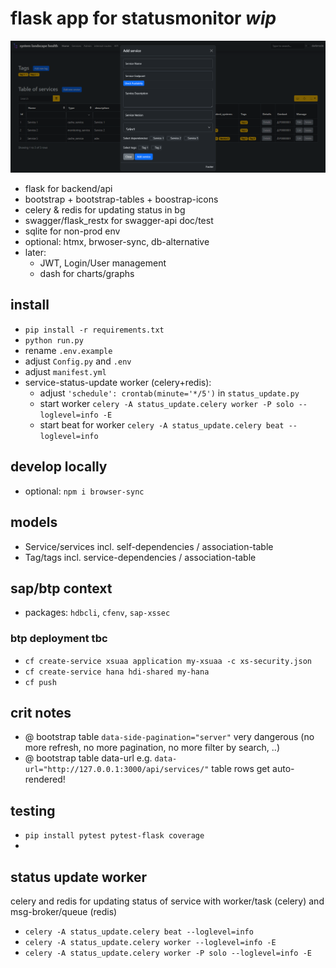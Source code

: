 # flask app for statusmonitor *wip*

![example view](example-view.png "example view")

- flask for backend/api
- bootstrap + bootstrap-tables + boostrap-icons
- celery & redis for updating status in bg
- swagger/flask_restx for swagger-api doc/test
- sqlite for non-prod env
- optional: htmx, brwoser-sync, db-alternative
- later: 
    - JWT, Login/User management
    - dash for charts/graphs


## install
- `pip install -r requirements.txt`
- `python run.py`
- rename `.env.example`
- adjust `Config.py` and `.env`
- adjust `manifest.yml` 
- service-status-update worker (celery+redis):
    - adjust `'schedule': crontab(minute='*/5')` in `status_update.py`
    - start worker `celery -A status_update.celery worker -P solo --loglevel=info -E`
    - start beat for worker `celery -A status_update.celery beat --loglevel=info`

## develop locally
- optional: `npm i browser-sync`

## models
- Service/services incl. self-dependencies / association-table
- Tag/tags incl. service-dependencies / association-table

## sap/btp context
- packages: `hdbcli`, `cfenv`, `sap-xssec`

### btp deployment tbc
- `cf create-service xsuaa application my-xsuaa -c xs-security.json`
- `cf create-service hana hdi-shared my-hana`
- `cf push` 


## crit notes
- @ bootstrap table `data-side-pagination="server"` very dangerous (no more refresh, no more pagination, no more filter by search, ..)
- @ bootstrap table data-url e.g. `data-url="http://127.0.0.1:3000/api/services/"` table rows get auto-rendered!


## testing
- `pip install pytest pytest-flask coverage`
- 


## status update worker
celery and redis for updating status of service with worker/task (celery) and msg-broker/queue (redis)
- `celery -A status_update.celery beat --loglevel=info`
- `celery -A status_update.celery worker --loglevel=info -E`
- `celery -A status_update.celery worker -P solo --loglevel=info -E`